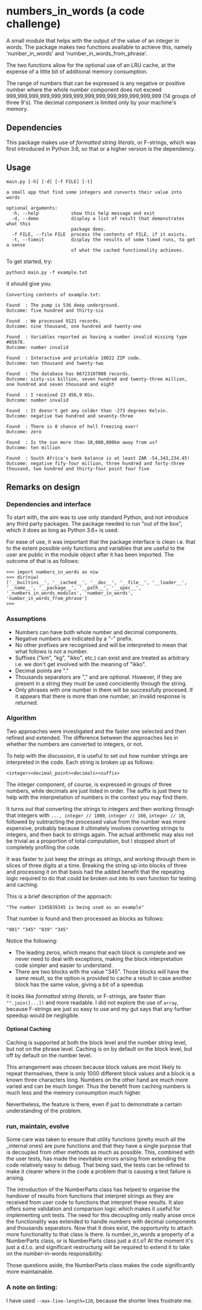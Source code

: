 # numbers_in_words (a code challenge)

A small module that helps with the output of the value of an integer in words. The package makes two functions available to achieve this, namely 'number_in_words' and 'number_in_words_from_phrase'.

The two functions allow for the optional use of an LRU cache, at the expense of a little bit of additional memory consumption.

The range of numbers that can be expressed is any negative or positive number where the whole number component does not exceed 999,999,999,999,999,999,999,999,999,999,999,999,999,999 (14 groups of three 9's). The decimal component is limited only by your machine's memory.

## Dependencies

This package makes use of _formatted string literals_, or F-strings, which was first introduced in Python 3.6, so that or a higher version is the dependency.

## Usage
```
main.py [-h] [-d] [-f FILE] [-t]

a small app that find some integers and converts their value into words

optional arguments:
  -h, --help            show this help message and exit
  -d, --demo            display a list of result that demonstrates what this
                        package does.
  -f FILE, --file FILE  process the contents of FILE, if it exists.
  -t, --timeit          display the results of some timed runs, to get a sense
                        of what the cached functionality achieves.
```
To get started, try:

```
python3 main.py -f example.txt
```

it should give you:

```
Converting contents of example.txt:

Found  : The pump is 536 deep underground.
Outcome: five hundred and thirty-six

Found  : We processed 9121 records.
Outcome: nine thousand, one hundred and twenty-one

Found  : Variables reported as having a number invalid missing type #65678.
Outcome: number invalid

Found  : Interactive and printable 10022 ZIP code.
Outcome: ten thousand and twenty-two

Found  : The database has 66723107008 records.
Outcome: sixty-six billion, seven hundred and twenty-three million, one hundred and seven thousand and eight

Found  : I received 23 456,9 KGs.
Outcome: number invalid

Found  : It doesn't get any colder than -273 degrees Kelvin.
Outcome: negative two hundred and seventy-three

Found  : There is 0 chance of hell freezing over!
Outcome: zero

Found  : Is the sun more than 10,000,000km away from us?
Outcome: ten million

Found  : South Africa's bank balance is at least ZAR -54,343,234.45!
Outcome: negative fify-four million, three hundred and forty-three thousand, two hundred and thirty-four point four five

```

## Remarks on design

### Dependencies and interface
To start with, the aim was to use only standard Python, and not introduce any third party packages. The package needed to run "out of the box", which it does as long as Python 3.6+ is used.

For ease of use, it was important that the package interface is clean i.e. that to the extent possible only functions and variables that are useful to the user are public in the module object after it has been imported. The outcome of that is as follows:
```
>>> import numbers_in_words as niw
>>> dir(niw)
['__builtins__', '__cached__', '__doc__', '__file__', '__loader__', '__name__', '__package__', '__path__', '__spec__', '_numbers_in_words_modules', 'number_in_words', 'number_in_words_from_phrase']
>>> 
```

### Assumptions

- Numbers can have both whole number and decimal components.
- Negative numbers are indicated by a "-" prefix.
- No other prefixes are recognised and will be interpreted to mean that what follows is not a number.
- Suffixes ("km", "kg", "ikko", etc.) can exist and are treated as arbitrary i.e. we don't get involved with the meaning of "ikko".
- Decimal points are "."
- Thousands separators are "," and are optional. However, if they are present in a string they must be used concistently through the string.
- Only phrases with one number in them will be successfully procesed. If it appears that there is more than one number, an invalid response is returned.

### Algorithm

Two approaches were investigated and the faster one selected and then refined and extended. The difference between the approaches lies in whether the numbers are converted to integers, or not.

To help with the discussion, it is useful to set out how number strings are interpreted in the code. Each string is broken up as follows:

    <integer><decimal_point><decimals><suffix>

The integer component, of course, is expressed in groups of three numbers, while decimals are just listed in order. The suffix is just there to help with the interpretation of numbers in the context you may find them.

It turns out that converting the strings to integers and then working through that integers with ```..., integer // 1000```, ```integer // 100```, ```integer // 10```, followed by subtracting the processed value from the number was more expensive, probably because it ultimately involves converting strings to integers, and then back to strings again. The actual arithmetic may also not be trivial as a proportion of total computation, but I stopped short of completely profiling the code.

It was faster to just keep the strings as strings, and working through them in slices of three digits at a time. Breaking the string up into blocks of three and processing it on that basis had the added benefit that the repeating logic required to do that could be broken out into its own function for testing and caching.

This is a brief description of the approach:

```"The number 1345839345 is being used as an example"```

That number is found and then processed as blocks as follows:

```"001" "345" "839" "345"```

Notice the following:
- The leading zeros, which means that each block is complete and we never need to deal with exceptions, making the block interpretation code simpler and easier to understand.
- There are two blocks with the value "345". Those blocks will have the same result, so the option is provided to cache a result in case another block has the same value, giving a bit of a speedup.

It looks like _formatted string literals_, or F-strings, are faster than ```"".join([...])``` and more readable. I did not explore the use of ```array```, because F-strings are just so easy to use and my gut says that any further speedup would be negligible.

#### Optional Caching

Caching is supported at both the block level and the number string level, but not on the phrase level. Caching is on by default on the block level, but off by default on the number level.

This arrangement was chosen because block values are most likely to repeat themselves, there is only 1000 different block values and a block is a known three characters long. Numbers on the other hand are much more varied and can be much longer. Thus the benefit from caching numbers is much less and the memory consumption much higher.

Nevertheless, the feature is there, even if just to demonstrate a certain understanding of the problem.

### run, maintain, evolve

Some care was taken to ensure that utility functions (pretty much all the _internal ones) are pure functions and that they have a single purpose that is decoupled from other methods as much as possible. This, combined with the user tests, has made the inevitable errors arising from extending the code relatively easy to debug. That being said, the tests can be refined to make it clearer where in the code a problem that is causing a test failure is arising.

The introduction of the NumberParts class has helped to organise the handover of results from functions that interpret strings as they are received from user code to functions that interpret these results. It also offers some validation and comparison logic which makes it useful for implementing unit tests. The need for this decoupling only really arose once the functionality was extended to handle numbers with decimal components and thousands separators. Now that it does exist, the opportunity to attach more functionality to that class is there. Is number_in_words a property of a NumberParts class, or is NumberParts class just a d.t.o? At the moment it's just a d.t.o. and significant restructurig will be required to extend it to take on the number-in-words responsibility.

Those questions aside, the NumberParts class makes the code significantly more maintainable.

### A note on linting:

I have used `--max-line-length=120`, because the shorter lines frustrate me.